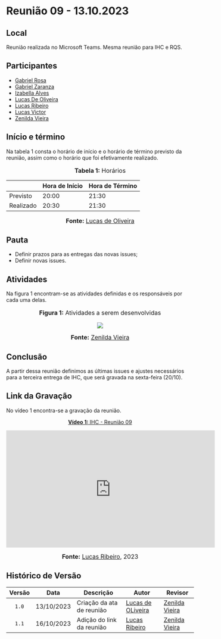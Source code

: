# Reunião 09 - 13.10.2023

## Local

Reunião realizada no Microsoft Teams.
Mesma reunião para IHC e RQS.

## Participantes

* [Gabriel Rosa](https://github.com/gabrielrosa09)
* [Gabriel Zaranza](https://github.com/GZaranza)
* [Izabella Alves](https://github.com/izabellaalves)
* [Lucas De Oliveira](https://github.com/LucasOliveiraDiasMarquesFerreira)
* [Lucas Ribeiro](https://github.com/lucassouzs)
* [Lucas Victor](https://github.com/Lucas13032003)
* [Zenilda Vieira](https://github.com/zenildavieira)

## Início e término

Na tabela 1 consta o horário de início e o horário de término previsto da reunião, assim como o horário que foi efetivamente realizado.

<div align="center">
<font size="3"><p style="text-align: center"><b>Tabela 1:</b> Horários</p></font>

<table>
    <thead>
        <tr>
            <th></th>
            <th>Hora de Início</th>
            <th>Hora de Término</th>
        </tr>
    </thead>
    <tbody>
        <tr>
            <td>Previsto</td>
            <td>20:00</td>
            <td>21:30</td>
        </tr>
        <tr>
            <td>Realizado</td>
            <td>20:30</td>
            <td>21:30</td>
        </tr>
    </tbody>
</table>

<font size="3"><p style="text-align: center"><b>Fonte:</b> <a href="https://github.com/LucasOliveiraDiasMarquesFerreira">Lucas de Oliveira</a></p></font>
</div>

## Pauta

* Definir prazos para as entregas das novas issues;
* Definir novas issues.

## Atividades

Na figura 1 encontram-se as atividades definidas e os responsáveis por cada uma delas.

<div align="center">
<font size="3"><p style="text-align: center"><b>Figura 1:</b> Atividades a serem desenvolvidas</p></font>

<img src="https://github.com/Interacao-Humano-Computador/2023.2-NotaLegal/blob/main/docs/imagens/atas/issuesihc09.jpeg?raw=true">

<font size="3"><p style="text-align: center"><b>Fonte:</b> <a href="https://github.com/zenildavieira">Zenilda Vieira</a></p></font>
</div>

## Conclusão

A partir dessa reunião definimos as últimas issues e ajustes necessários para a terceira entrega de IHC, que será gravada na sexta-feira (20/10).

## Link da Gravação


No vídeo 1 encontra-se a gravação da reunião.

<div align="center">
<p style="text-align: center"><a href="https://youtu.be/qlFxGbVE5II" target="blanket"><b>Vídeo 1:</b> IHC - Reunião 09</a></p>

<iframe width="560" height="315" src="https://www.youtube.com/embed/qlFxGbVE5II" title="Apresentação 1" frameborder="0" allow="accelerometer; autoplay; clipboard-write; encrypted-media; gyroscope; picture-in-picture; web-share" allowfullscreen></iframe>

<font size="3"><p style="text-align: center"><b>Fonte:</b> <a href="https://github.com/lucassouzs">Lucas Ribeiro</a>, 2023</p></font>
</div >

## Histórico de Versão

| Versão | Data | Descrição | Autor | Revisor |
| :----: | ---- | --------- | ----- | ------- |
| `1.0`  |13/10/2023| Criação da ata de reunião | [Lucas de OLiveira](https://github.com/LucasOliveiraDiasMarquesFerreira) |[Zenilda Vieira](https://github.com/zenildavieira)  |
| `1.1`  |16/10/2023| Adição do link da reunião | [Lucas Ribeiro](https://github.com/lucassouzs) |[Zenilda Vieira](https://github.com/zenildavieira)  |
